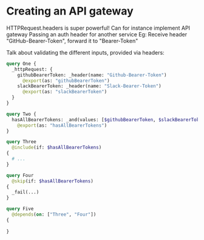 # Creating an API gateway

HTTPRequest.headers is super powerful!
  Can for instance implement API gateway
  Passing an auth header for another service
  Eg:
    Receive header "GitHub-Bearer-Token", forward it to "Bearer-Token"

Talk about validating the different inputs, provided via headers:

```graphql
query One {
  _httpRequest: {
    githubBearerToken: _header(name: "Github-Bearer-Token")
      @export(as: "githubBearerToken")
    slackBearerToken: _header(name: "Slack-Bearer-Token")
      @export(as: "slackBearerToken")
  }  
}

query Two {
  hasAllBearerTokens: _and(values: [$githubBearerToken, $slackBearerToken])
    @export(as: "hasAllBearerTokens")
}

query Three
  @include(if: $hasAllBearerTokens)
{
  # ...
}

query Four
  @skip(if: $hasAllBearerTokens)
{
  _fail(...)
}

query Five
  @depends(on: ["Three", "Four"])
{
  
}
```